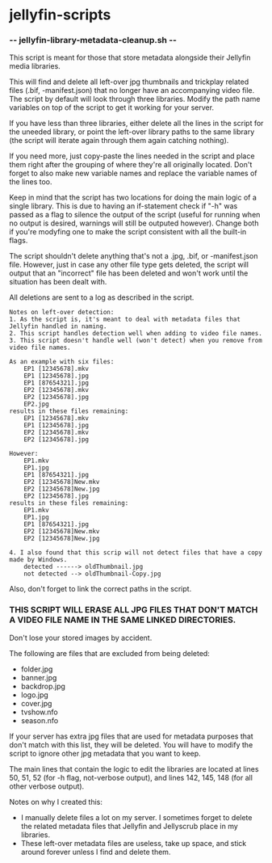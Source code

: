 # jellyfin-scripts

### -- jellyfin-library-metadata-cleanup.sh --
This script is meant for those that store metadata alongside their Jellyfin media libraries.

This will find and delete all left-over jpg thumbnails and trickplay related files (.bif, -manifest.json) that no longer have an accompanying video file.
The script by default will look through three libraries. Modify the path name variables on top of the script to get it working for your server.

If you have less than three libraries, either delete all the lines in the script for the uneeded library, or point the left-over library paths to the same library (the script will iterate again through them again catching nothing).

If you need more, just copy-paste the lines needed in the script and place them right after the grouping of where they're all originally located. Don't forget to also make new variable names and replace the variable names of the lines too.

Keep in mind that the script has two locations for doing the main logic of a single library. This is due to having an if-statement check if "-h" was passed as a flag to silence the output of the script (useful for running when no output is desired, warnings will still be outputed however).
Change both if you're modyfing one to make the script consistent with all the built-in flags.

The script shouldn't delete anything that's not a .jpg, .bif, or -manifest.json file. However, just in case any other file type gets deleted, the script will output that an "incorrect" file has been deleted and won't work until the situation has been dealt with.

All deletions are sent to a log as described in the script.

```
Notes on left-over detection:
1. As the script is, it's meant to deal with metadata files that Jellyfin handled in naming.
2. This script handles detection well when adding to video file names.
3. This script doesn't handle well (won't detect) when you remove from video file names.

As an example with six files:
    EP1 [12345678].mkv
    EP1 [12345678].jpg
    EP1 [87654321].jpg
    EP2 [12345678].mkv
    EP2 [12345678].jpg
    EP2.jpg
results in these files remaining:
    EP1 [12345678].mkv
    EP1 [12345678].jpg
    EP2 [12345678].mkv
    EP2 [12345678].jpg

However:
    EP1.mkv
    EP1.jpg
    EP1 [87654321].jpg
    EP2 [12345678]New.mkv
    EP2 [12345678]New.jpg
    EP2 [12345678].jpg
results in these files remaining:
    EP1.mkv
    EP1.jpg
    EP1 [87654321].jpg
    EP2 [12345678]New.mkv
    EP2 [12345678]New.jpg

4. I also found that this scrip will not detect files that have a copy made by Windows.
    detected ------> oldThumbnail.jpg
    not detected --> oldThumbnail-Copy.jpg

```

Also, don't forget to link the correct paths in the script.
### THIS SCRIPT WILL ERASE ALL JPG FILES THAT DON'T MATCH A VIDEO FILE NAME IN THE SAME LINKED DIRECTORIES.
Don't lose your stored images by accident.

The following are files that are excluded from being deleted:
- folder.jpg
- banner.jpg
- backdrop.jpg
- logo.jpg
- cover.jpg
- tvshow.nfo
- season.nfo

If your server has extra jpg files that are used for metadata purposes that don't match with this list, they will be deleted.
You will have to modify the script to ignore other jpg metadata that you want to keep.

The main lines that contain the logic to edit the libraries are located at lines 50, 51, 52 (for -h flag, not-verbose output), and lines 142, 145, 148 (for all other verbose output).

Notes on why I created this:
  - I manually delete files a lot on my server. I sometimes forget to delete the related metadata files that Jellyfin and Jellyscrub place in my libraries.
  - These left-over metadata files are useless, take up space, and stick around forever unless I find and delete them.
